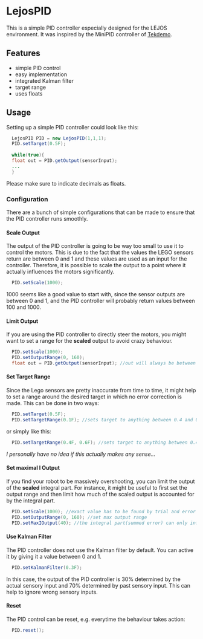 # LejosPID
This is a simple PID controller especially designed for the LEJOS environment.
It was inspired by the MiniPID controller of [Tekdemo](https://github.com/tekdemo/MiniPID-Java).

## Features
* simple PID control
* easy implementation
* integrated Kalman filter
* target range
* uses floats

## Usage
Setting up a simple PID controller could look like this:
```java
  LejosPID PID = new LejosPID(1,1,1);
  PID.setTarget(0.5F);
  
  while(true){
  float out = PID.getOutput(sensorInput);
  ...
  }
```
Please make sure to indicate decimals as floats.

### Configuration
There are a bunch of simple configurations that can be made to ensure that the PID controller runs smoothly.

#### Scale Output
The output of the PID controller is going to be way too small to use it to control the motors. This is due to the fact that the values the LEGO sensors return are between 0 and 1 and these values are used as an input for the controller. Therefore, it is possible to scale the output to a point where it actually influences the motors significantly.
```java
  PID.setScale(1000);
```
1000 seems like a good value to start with, since the sensor outputs are between 0 and 1, and the PID controller will probably return values between 100 and 1000.

#### Limit Output
If you are using the PID controller to directly steer the motors, you might want to set a range for the **scaled** output to avoid crazy behaviour.
```java
  PID.setScale(1000);
  PID.setOutputRange(0, 160); 
  float out = PID.getOutput(sensorInput); //out will always be between 0 and 160, depending on the situation.
```

#### Set Target Range
Since the Lego sensors are pretty inaccurate from time to time, it might help to set a range around the desired target in which no error correction is made.
This can be done in two ways:
```java
  PID.setTarget(0.5F);
  PID.setTargetRange(0.1F); //sets target to anything between 0.4 and 0.6; error will be 0 in this range
```
or simply like this:
```java
  PID.setTargetRange(0.4F, 0.6F); //sets target to anything between 0.4 and 0.6
```
*I personally have no idea if this actually makes any sense...*

#### Set maximal I Output
If you find your robot to be massively overshooting, you can limit the output of the **scaled** integral part. For instance, it might be useful to first set the output range and then limit how much of the scaled output is accounted for by the integral part.
```java
  PID.setScale(1000); //exact value has to be found by trial and error
  PID.setOutputRange(0, 160); //set max output range
  PID.setMaxIOutput(40); //the integral part(summed error) can only influence the output by 40
```

#### Use Kalman Filter
The PID controller does not use the Kalman filter by default. You can active it by giving it a value between 0 and 1.
```java
  PID.setKalmanFilter(0.3F);
```
In this case, the output of the PID controller is 30% determined by the actual sensory input and 70% determined by past sensory input.
This can help to ignore wrong sensory inputs.

#### Reset
The PID control can be reset, e.g. everytime the behaviour takes action: 
```java
  PID.reset();
```
